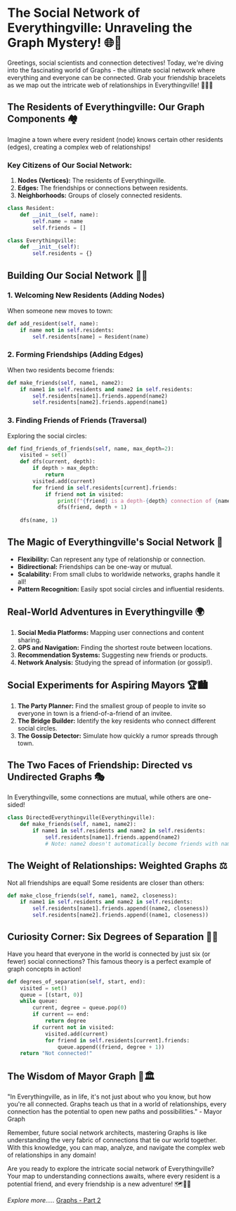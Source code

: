 # The Social Network of Everythingville: Unraveling the Graph Mystery! 🌐🧩

Greetings, social scientists and connection detectives! Today, we're diving into the fascinating world of Graphs - the ultimate social network where everything and everyone can be connected. Grab your friendship bracelets as we map out the intricate web of relationships in Everythingville! 🕵️‍♂️🤝

## The Residents of Everythingville: Our Graph Components 🏘️

Imagine a town where every resident (node) knows certain other residents (edges), creating a complex web of relationships!

### Key Citizens of Our Social Network:

1. **Nodes (Vertices):** The residents of Everythingville.
2. **Edges:** The friendships or connections between residents.
3. **Neighborhoods:** Groups of closely connected residents.

```python
class Resident:
    def __init__(self, name):
        self.name = name
        self.friends = []

class Everythingville:
    def __init__(self):
        self.residents = {}
```

## Building Our Social Network 🤼‍♂️

### 1. Welcoming New Residents (Adding Nodes)

When someone new moves to town:

```python
def add_resident(self, name):
    if name not in self.residents:
        self.residents[name] = Resident(name)
```

### 2. Forming Friendships (Adding Edges)

When two residents become friends:

```python
def make_friends(self, name1, name2):
    if name1 in self.residents and name2 in self.residents:
        self.residents[name1].friends.append(name2)
        self.residents[name2].friends.append(name1)
```

### 3. Finding Friends of Friends (Traversal)

Exploring the social circles:

```python
def find_friends_of_friends(self, name, max_depth=2):
    visited = set()
    def dfs(current, depth):
        if depth > max_depth:
            return
        visited.add(current)
        for friend in self.residents[current].friends:
            if friend not in visited:
                print(f"{friend} is a depth-{depth} connection of {name}")
                dfs(friend, depth + 1)
    
    dfs(name, 1)
```

## The Magic of Everythingville's Social Network 🌟

- **Flexibility:** Can represent any type of relationship or connection.
- **Bidirectional:** Friendships can be one-way or mutual.
- **Scalability:** From small clubs to worldwide networks, graphs handle it all!
- **Pattern Recognition:** Easily spot social circles and influential residents.

## Real-World Adventures in Everythingville 🌍

1. **Social Media Platforms:** Mapping user connections and content sharing.
2. **GPS and Navigation:** Finding the shortest route between locations.
3. **Recommendation Systems:** Suggesting new friends or products.
4. **Network Analysis:** Studying the spread of information (or gossip!).

## Social Experiments for Aspiring Mayors 🏆🏙️

1. **The Party Planner:** Find the smallest group of people to invite so everyone in town is a friend-of-a-friend of an invitee.
2. **The Bridge Builder:** Identify the key residents who connect different social circles.
3. **The Gossip Detector:** Simulate how quickly a rumor spreads through town.

## The Two Faces of Friendship: Directed vs Undirected Graphs 🎭

In Everythingville, some connections are mutual, while others are one-sided!

```python
class DirectedEverythingville(Everythingville):
    def make_friends(self, name1, name2):
        if name1 in self.residents and name2 in self.residents:
            self.residents[name1].friends.append(name2)
            # Note: name2 doesn't automatically become friends with name1
```

## The Weight of Relationships: Weighted Graphs ⚖️

Not all friendships are equal! Some residents are closer than others:

```python
def make_close_friends(self, name1, name2, closeness):
    if name1 in self.residents and name2 in self.residents:
        self.residents[name1].friends.append((name2, closeness))
        self.residents[name2].friends.append((name1, closeness))
```

## Curiosity Corner: Six Degrees of Separation 🤔🌐

Have you heard that everyone in the world is connected by just six (or fewer) social connections? This famous theory is a perfect example of graph concepts in action!

```python
def degrees_of_separation(self, start, end):
    visited = set()
    queue = [(start, 0)]
    while queue:
        current, degree = queue.pop(0)
        if current == end:
            return degree
        if current not in visited:
            visited.add(current)
            for friend in self.residents[current].friends:
                queue.append((friend, degree + 1))
    return "Not connected!"
```

## The Wisdom of Mayor Graph 🧠🏛️

"In Everythingville, as in life, it's not just about who you know, but how you're all connected. Graphs teach us that in a world of relationships, every connection has the potential to open new paths and possibilities." - Mayor Graph

Remember, future social network architects, mastering Graphs is like understanding the very fabric of connections that tie our world together. With this knowledge, you can map, analyze, and navigate the complex web of relationships in any domain!

Are you ready to explore the intricate social network of Everythingville? Your map to understanding connections awaits, where every resident is a potential friend, and every friendship is a new adventure! 🗺️🤝🚀

*Explore more.....*
[Graphs - Part 2](/graphs/graphs_2.md)